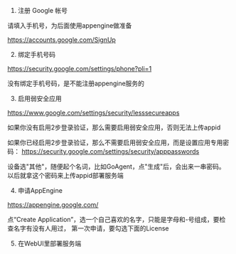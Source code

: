 
1. 注册 Google 帐号

  请填入手机号，为后面使用appengine做准备

   https://accounts.google.com/SignUp

2. 绑定手机号码

  https://security.google.com/settings/phone?pli=1

  没有绑定手机号码，是不能注册appengine服务的

3. 启用弱安全应用

  https://www.google.com/settings/security/lesssecureapps

  如果你没有启用2步登录验证，那么需要启用弱安全应用，否则无法上传appid

  如果你已经启用2步登录验证，那么不需要启用弱安全应用，而是设置应用专用密码：
  https://security.google.com/settings/security/apppasswords

  设备选"其他"，随便起个名词，比如GoAgent，点"生成"后，会出来一串密码。
  以后就拿这个密码来上传appid部署服务端

4. 申请AppEngine

  https://appengine.google.com/

  点“Create Application”，选一个自己喜欢的名字，只能是字母和-号组成，要检查名字有没有人用过，
  第一次申请，要勾选下面的License

5. 在WebUI里部署服务端
